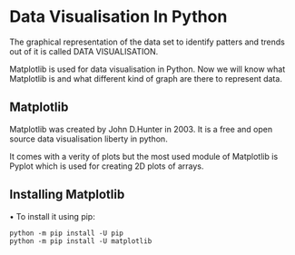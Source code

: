 # Data Visualisation In Python 
The graphical representation of the data set to identify patters and trends out of it is called DATA VISUALISATION.


Matplotlib is used for data visualisation in Python. Now we will know what Matplotlib is and what different kind of graph are there to represent data.

## Matplotlib 
Matplotlib was created by John D.Hunter in 2003. It is a free and open source data visualisation liberty in python.

It comes with a verity of plots but the most used module of Matplotlib is Pyplot which is used for creating 2D plots of arrays.

## Installing Matplotlib 

• To install it using pip:
```
python -m pip install -U pip
python -m pip install -U matplotlib 
```

